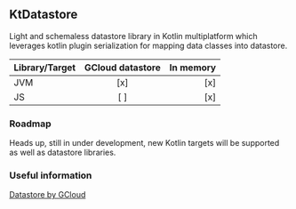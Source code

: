 ## KtDatastore

Light and schemaless datastore library in Kotlin multiplatform which leverages kotlin plugin serialization 
for mapping data classes into datastore. 

| Library/Target | GCloud datastore | In memory |
|----------------|:----------------:|----------:|
| JVM            |       [x]        |       [x] |
| JS             |       [ ]        |       [x] |

### Roadmap

Heads up, still in under development, new Kotlin targets will be supported as well as datastore libraries.


### Useful information

[Datastore by GCloud](https://cloud.google.com/datastore/)
